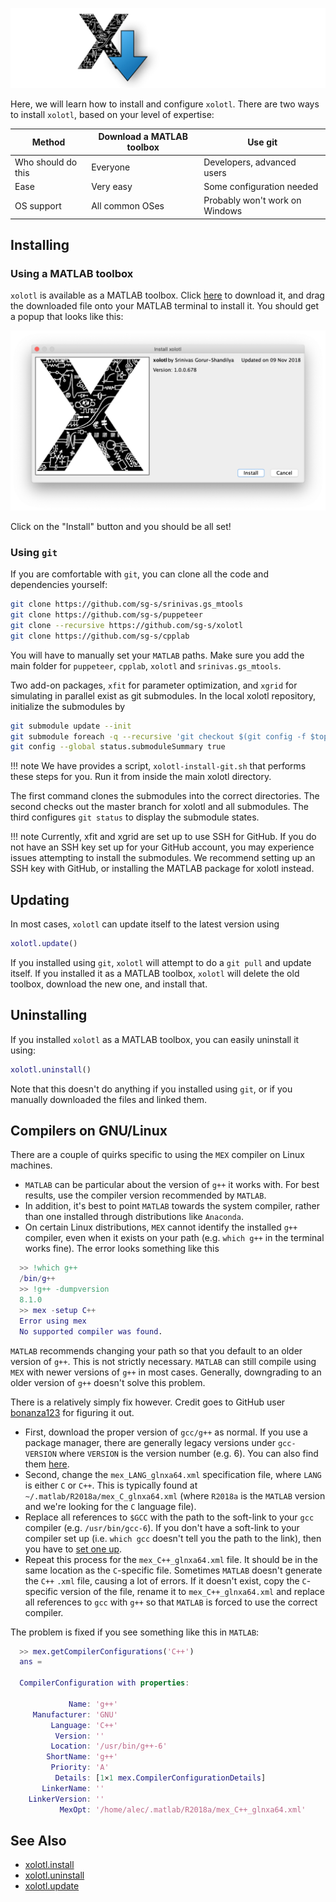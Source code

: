 
![](../images/install-hero.jpg)

Here, we will learn how to install and configure `xolotl`. There are two ways to install `xolotl`, based on your level of expertise:

| Method | Download a MATLAB toolbox | Use git |
| ---------- | --------------- | ---------- |
| Who should do this | Everyone |  Developers, advanced users |
| Ease | Very easy | Some configuration needed |
| OS support | All common OSes | Probably won't work on Windows|


## Installing

### Using a MATLAB toolbox

`xolotl` is available as a MATLAB toolbox. Click [here](https://github.com/sg-s/xolotl/releases/download/latest/xolotl.mltbx) to download it, and drag the downloaded file onto your MATLAB terminal to install it. You should get a popup that looks like this:

![](../images/install-toolbox.png)


Click on the "Install" button and you should be all set!

### Using `git`


If you are comfortable with `git`, you can clone all the code and dependencies yourself:

```bash
git clone https://github.com/sg-s/srinivas.gs_mtools
git clone https://github.com/sg-s/puppeteer
git clone --recursive https://github.com/sg-s/xolotl
git clone https://github.com/sg-s/cpplab
```

You will have to manually set your `MATLAB` paths. Make sure you add the main folder for `puppeteer`, `cpplab`, `xolotl` and `srinivas.gs_mtools`.

Two add-on packages, `xfit` for parameter optimization, and `xgrid` for simulating in parallel exist as git submodules.
In the local xolotl repository, initialize the submodules by

```bash
git submodule update --init
git submodule foreach -q --recursive 'git checkout $(git config -f $toplevel/.gitmodules submodule.$name.branch || echo master)'
git config --global status.submoduleSummary true
```

!!! note
We have provides a script, `xolotl-install-git.sh` that performs these steps for you.
Run it from inside the main xolotl directory.

The first command clones the submodules into the correct directories.
The second checks out the master branch for xolotl and all submodules.
The third configures `git status` to display the submodule states.

!!! note
Currently, xfit and xgrid are set up to use SSH for GitHub.
If you do not have an SSH key set up for your GitHub account,
you may experience issues attempting to install the submodules.
We recommend setting up an SSH key with GitHub,
or installing the MATLAB package for xolotl instead.

## Updating

In most cases, `xolotl` can update itself to the latest version using

```matlab
xolotl.update()
```

If you installed using `git`, `xolotl` will attempt to do a `git pull` and update itself. If you installed it as a MATLAB toolbox, `xolotl` will delete the old toolbox, download the new one, and install that.


## Uninstalling

If you installed `xolotl` as a MATLAB toolbox, you can easily uninstall it using:

```matlab
xolotl.uninstall()
```

Note that this doesn't do anything if you installed using `git`, or if you manually downloaded the files and linked them.

## Compilers on GNU/Linux

There are a couple of quirks specific to using the `MEX` compiler on Linux machines.

* `MATLAB` can be particular about the version of `g++` it works with. For best results, use the compiler version recommended by `MATLAB`.
* In addition, it's best to point `MATLAB` towards the system compiler, rather than one installed through distributions like `Anaconda`.
* On certain Linux distributions, `MEX` cannot identify the installed `g++` compiler, even when it exists on your path (e.g. `which g++` in the terminal works fine). The error looks something like this

```matlab
  >> !which g++
  /bin/g++
  >> !g++ -dumpversion
  8.1.0
  >> mex -setup C++
  Error using mex
  No supported compiler was found.
```

 `MATLAB` recommends changing your path so that you default to an older version of `g++`. This is not strictly necessary. `MATLAB` can still compile using `MEX` with newer versions of `g++` in most cases. Generally, downgrading to an older version of `g++` doesn't solve this problem.

There is a relatively simply fix however. Credit goes to GitHub user [bonanza123](https://gist.github.com/bonanza123/) for figuring it out.

* First, download the proper version of `gcc/g++` as normal. If you use a package manager, there are generally legacy versions under `gcc-VERSION` where `VERSION` is the version number (e.g. 6). You can also find them [here](https://gcc.gnu.org/).
* Second, change the `mex_LANG_glnxa64.xml` specification file, where `LANG` is either `C` or `C++`. This is typically found at `~/.matlab/R2018a/mex_C_glnxa64.xml` (where `R2018a` is the `MATLAB` version and we're looking for the `C` language file).
* Replace all references to `$GCC` with the path to the soft-link to your `gcc` compiler (e.g. `/usr/bin/gcc-6`). If you don't have a soft-link to your compiler set up (i.e. `which gcc` doesn't tell you the path to the link), then you have to [set one up](https://askubuntu.com/questions/898578/how-can-i-change-which-gcc-directory).
* Repeat this process for the `mex_C++_glnxa64.xml` file. It should be in the same location as the `C`-specific file. Sometimes `MATLAB` doesn't generate the `C++` `.xml` file, causing a lot of errors. If it doesn't exist, copy the `C`-specific version of the file, rename it to `mex_C++_glnxa64.xml` and replace all references to `gcc` with `g++` so that `MATLAB` is forced to use the correct compiler.

The problem is fixed if you see something like this in `MATLAB`:

```matlab
  >> mex.getCompilerConfigurations('C++')
  ans =

  CompilerConfiguration with properties:

             Name: 'g++'
     Manufacturer: 'GNU'
         Language: 'C++'
          Version: ''
         Location: '/usr/bin/g++-6'
        ShortName: 'g++'
         Priority: 'A'
          Details: [1×1 mex.CompilerConfigurationDetails]
       LinkerName: ''
    LinkerVersion: ''
           MexOpt: '/home/alec/.matlab/R2018a/mex_C++_glnxa64.xml'
```



## See Also

* [xolotl.install](https://xolotl.readthedocs.io/en/master/reference/matlab/xolotl/#install)
* [xolotl.uninstall](https://xolotl.readthedocs.io/en/master/reference/matlab/xolotl/#uninstall)
* [xolotl.update](https://xolotl.readthedocs.io/en/master/reference/matlab/xolotl/#update)
